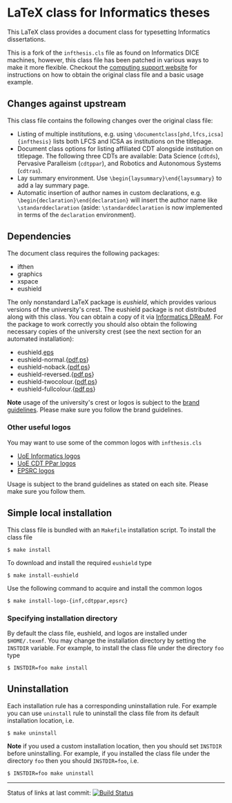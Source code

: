 # LaTeX class for Informatics theses
This LaTeX class provides a document class for typesetting Informatics
dissertations.

This is a fork of the `infthesis.cls` file as found on Informatics
DICE machines, however, this class file has been patched in various
ways to make it more flexible.  Checkout the [computing support
website](http://www.inf.ed.ac.uk/systems/tex/informatics/infthesis)
for instructions on how to obtain the original class file and a basic
usage example.

## Changes against upstream

This class file contains the following changes over the original class
file:

* Listing of multiple institutions, e.g. using
  `\documentclass[phd,lfcs,icsa]{infthesis}` lists both LFCS and ICSA
  as institutions on the titlepage.
* Document class options for listing affiliated CDT alongside
  institution on titlepage. The following three CDTs are available:
  Data Science (`cdtds`), Pervasive Paralleism (`cdtppar`), and
  Robotics and Autonomous Systems (`cdtras`).
* Lay summary environment. Use `\begin{laysummary}\end{laysummary}` to
  add a lay summary page.
* Automatic insertion of author names in custom declarations,
  e.g. `\begin{declaration}\end{declaration}` will insert the author
  name like `\standarddeclaration` (aside: `\standarddeclaration` is
  now implemented in terms of the `declaration` environment).

## Dependencies

The document class requires the following packages:

* ifthen
* graphics
* xspace
* eushield

The only nonstandard LaTeX package is *eushield*, which provides
various versions of the university's crest. The eushield package is
not distributed along with this class. You can obtain a copy of it via
[Informatics
DReaM](http://dream.inf.ed.ac.uk/projects/polyml/application/cover-letter/tex/logos/eushield.sty). For
the package to work correctly you should also obtain the following
necessary copies of the university crest (see the next section for an
automated installation):

* eushield.[eps](http://dream.inf.ed.ac.uk/projects/polyml/application/cover-letter/tex/logos/eushield.eps)
* eushield-normal.{[pdf](http://dream.inf.ed.ac.uk/projects/polyml/application/cover-letter/tex/logos/eushield-normal.pdf),[ps](http://dream.inf.ed.ac.uk/projects/polyml/application/cover-letter/tex/logos/eushield-normal.ps)}
* eushield-noback.{[pdf](http://dream.inf.ed.ac.uk/projects/polyml/application/cover-letter/tex/logos/eushield-noback.pdf),[ps](http://dream.inf.ed.ac.uk/projects/polyml/application/cover-letter/tex/logos/eushield-noback.ps)}
* eushield-reversed.{[pdf](http://dream.inf.ed.ac.uk/projects/polyml/application/cover-letter/tex/logos/eushield-reversed.pdf),[ps](http://dream.inf.ed.ac.uk/projects/polyml/application/cover-letter/tex/logos/eushield-reversed.ps)}
* eushield-twocolour.{[pdf](http://dream.inf.ed.ac.uk/projects/polyml/application/cover-letter/tex/logos/eushield-twocolour.pdf),[ps](http://dream.inf.ed.ac.uk/projects/polyml/application/cover-letter/tex/logos/eushield-twocolour.ps)}
* eushield-fullcolour.{[pdf](http://dream.inf.ed.ac.uk/projects/polyml/application/cover-letter/tex/logos/eushield-fullcolour.pdf),[ps](http://dream.inf.ed.ac.uk/projects/polyml/application/cover-letter/tex/logos/eushield-fullcolour.ps)}

**Note** usage of the university's crest or logos is subject to the
[brand
guidelines](http://www.ed.ac.uk/communications-marketing/resources/university-brand). Please
make sure you follow the brand guidelines.

### Other useful logos

You may want to use some of the common logos with `infthesis.cls`

* [UoE Informatics logos](http://web.inf.ed.ac.uk/infweb/admin/school-brand)
* [UoE CDT PPar logos](http://web.inf.ed.ac.uk/infweb/student-services/cdt/ppar/resources-guidelines/ppar-logos)
* [EPSRC logos](https://www.epsrc.ac.uk/about/logos)

Usage is subject to the brand guidelines as stated on each
site. Please make sure you follow them.

## Simple local installation

This class file is bundled with an `Makefile` installation script. To
install the class file

```shell
$ make install
```

To download and install the required `eushield` type

```shell
$ make install-eushield
```

Use the following command to acquire and install the common logos

```shell
$ make install-logo-{inf,cdtppar,epsrc}
```

### Specifying installation directory

By default the class file, eushield, and logos are installed under
`$HOME/.texmf`. You may change the installation directory by setting
the `INSTDIR` variable. For example, to install the class file under
the directory `foo` type

```shell
$ INSTDIR=foo make install
```

## Uninstallation

Each installation rule has a corresponding uninstallation rule. For
example you can use `uninstall` rule to uninstall the class file from
its default installation location, i.e.

```shell
$ make uninstall
```

**Note** if you used a custom installation location, then you should set
`INSTDIR` before uninstalling. For example, if you installed the class
file under the directory `foo` then you should `INSTDIR=foo`, i.e.

```shell
$ INSTDIR=foo make uninstall
```

---

Status of links at last commit: [![Build Status](https://travis-ci.com/dhil/inf-thesis-latex-cls.svg?branch=master)](https://travis-ci.com/github/dhil/inf-thesis-latex-cls)
